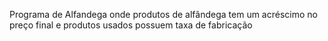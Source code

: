 Programa de Alfandega onde produtos de alfândega tem um acréscimo no preço final e produtos usados possuem taxa de fabricação 
